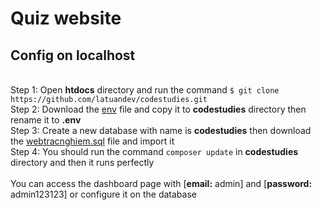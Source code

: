 # Quiz website
<h2>Config on localhost</h2> <br>
Step 1: Open <b>htdocs</b> directory and run the command <code>$ git clone https://github.com/latuandev/codestudies.git</code> <br>
Step 2: Download the <a href="https://drive.google.com/file/d/1-3CSHz_t-citBbYSB__LQlDxYS39nDIi/view?usp=sharing" target="_blank">env</a> file and copy it to <b>codestudies</b> directory then rename it to <b>.env</b><br>
Step 3: Create a new database with name is <b>codestudies</b> then download the <a href="https://drive.google.com/file/d/1-DGZLC3a8gf9giZO5yXlgsbL7CfbDDqD/view?usp=sharing" target="_blank">webtracnghiem.sql</a> file and import it <br>
Step 4: You should run the command <code>composer update</code> in <b>codestudies</b> directory and then it runs perfectly <br><br>
You can access the dashboard page with [<b>email:</b> admin] and [<b>password:</b> admin123123] or configure it on the database <br>
